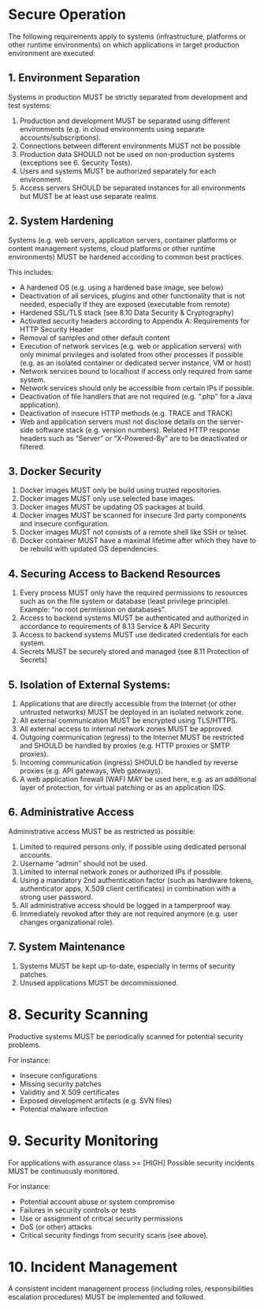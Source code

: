 # Secure Operation

The following requirements apply to systems (infrastructure, platforms or other runtime environments) on which applications in target production environment are executed:

## 1. Environment Separation
Systems in production MUST be strictly separated from development and test systems:
1. Production and development MUST be separated using different environments (e.g. in cloud environments using separate accounts/subscriptions).
2.  Connections between different environments MUST not be possible
3.  Production data SHOULD not be used on non-production systems (exceptions see 6. Security Tests).
4.  Users and systems MUST be authorized separately for each environment.
5.  Access servers SHOULD be separated instances for all environments but MUST be at least use separate realms.

## 2. System Hardening
Systems (e.g. web servers, application servers, container platforms or content management systems, cloud platforms or other runtime environments) MUST be hardened according to common best practices. 

This includes:
- A hardened OS (e.g. using a hardened base image, see below)
- Deactivation of all services, plugins and other functionality that is not needed, especially if they are exposed (executable from remote)
- Hardened SSL/TLS stack (see 8.10 Data Security & Cryptography)
- Activated security headers according to Appendix A: Requirements for HTTP Security Header
- Removal of samples and other default content
- Execution of network services (e.g. web or application servers) with only minimal privileges and isolated from other processes if possible (e.g. as an isolated container or dedicated server instance, VM or host)
- Network services bound to localhost if access only required from same system.
- Network services should only be accessible from certain IPs if possible.
- Deactivation of file handlers that are not required (e.g. “.php” for a Java application).
- Deactivation of insecure HTTP methods (e.g. TRACE and TRACK)
- Web and application servers must not disclose details on the server-side software stack (e.g. version numbers). Related HTTP response headers such as “Server” or “X-Powered-By” are to be deactivated or filtered.

## 3. Docker Security
1. Docker images MUST only be build using trusted repositories.
2. Docker images MUST only use selected base images.
3. Docker images MUST be updating OS packages at build.
4. Docker images MUST be scanned for insecure 3rd party components and insecure configuration.
5. Docker images MUST not consists of a remote shell like SSH or telnet.
6. Docker container MUST have a maximal lifetime after which they have to be rebuild with updated OS dependencies. 

## 4. Securing Access to Backend Resources
1. Every process MUST only have the required permissions to resources such as on the file system or database (least privilege principle). Example: “no root permission on databases”.
2. Access to backend systems MUST be authenticated and authorized in accordance to requirements of 8.13 Service & API Security
3. Access to backend systems MUST use dedicated credentials for each system.
4. Secrets MUST be securely stored and managed (see 8.11 Protection of Secrets)

## 5. Isolation of External Systems:
1. Applications that are directly accessible from the Internet (or other untrusted networks) MUST be deployed in an isolated network zone.
2. All external communication MUST be encrypted using TLS/HTTPS.
3. All external access to internal network zones MUST be approved.
4. Outgoing communication (egress) to the Internet MUST be restricted and SHOULD be handled by proxies (e.g. HTTP proxies or SMTP proxies).
5. Incoming communication (ingress) SHOULD be handled by reverse proxies (e.g. API gateways, Web gateways).
6. A web application firewall (WAF) MAY be used here, e.g. as an additional layer of protection, for virtual patching or as an application IDS. 

## 6. Administrative Access
Administrative access MUST be as restricted as possible:
1. Limited to required persons only, if possible using dedicated personal accounts.
2. Username “admin” should not be used.
3. Limited to internal network zones or authorized IPs if possible.
4. Using a mandatory 2nd authentication factor (such as hardware tokens, authenticator apps, X.509 client certificates) in combination with a strong user password.
5. All administrative access should be logged in a tamperproof way.
6. Immediately revoked after they are not required anymore (e.g. user changes organizational role).

## 7. System Maintenance
1. Systems MUST be kept up-to-date, especially in terms of security patches.
2. Unused applications MUST be decommissioned.

# 8. Security Scanning
Productive systems MUST be periodically scanned for potential security problems. 

For instance:
- Insecure configurations
- Missing security patches
- Validitiy and X.509 certificates
- Exposed development artifacts (e.g. SVN files)
- Potential malware infection

# 9. Security Monitoring
For applications with assurance class >= [HIGH] Possible security incidents MUST be continuously monitored. 

For instance:
- Potential account abuse or system compromise
- Failures in security controls or tests
- Use or assignment of critical security permissions
- DoS (or other) attacks
- Critical security findings from security scans (see above).

# 10. Incident Management

A consistent incident management process (including roles, responsibilities escalation procedures) MUST be implemented and followed.
